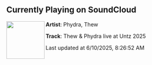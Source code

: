 ## Currently Playing on SoundCloud

[<img align="left" width="100" src="https://i1.sndcdn.com/artworks-Jkr7s6VE7kuV8M43-N4yH3Q-t500x500.png">](https://soundcloud.com/phydrabass/thew-phydra-live-at-untz-2025)

**Artist**: Phydra, Thew 

**Track**: Thew & Phydra live at Untz 2025

Last updated at 6/10/2025, 8:26:52 AM

